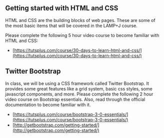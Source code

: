 ## Getting started with HTML and CSS

HTML and CSS are the building blocks of web pages. These are some of the most basic items that will be covered in the LAMP+J course.

Please complete the following 5 hour video course to become familiar with HTML and CSS:

- [https://tutsplus.com/course/30-days-to-learn-html-and-css/](https://tutsplus.com/course/30-days-to-learn-html-and-css/)

## Twitter Bootstrap

In class, we will be using a CSS framework called Twitter Bootstrap. It provides some great features like a grid system, basic css styles, some javascript components, and more. Please complete the following 2 hour video course on Bootstrap essentials. Also, read through the official documentation to become familiar with it.

- [https://tutsplus.com/course/bootstrap-3-0-essentials/](https://tutsplus.com/course/bootstrap-3-0-essentials/)
- [http://getbootstrap.com/getting-started/](http://getbootstrap.com/getting-started/)
